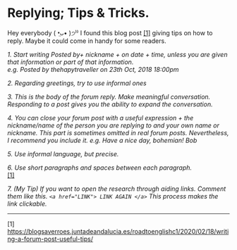# Replying; Tips & Tricks.
Hey everybody ( •̤ᴗ• )੭⁾⁾ 
I found this blog post <a href="https://blogsaverroes.juntadeandalucia.es/roadtoenglishc1/2020/02/18/writing-a-forum-post-useful-tips/" target="_blank">[1]</a> giving tips on how to reply. Maybe it could come in handy for some readers.


*1. Start writing Posted by+ nickname + on date + time, unless you are given that information or part of that information.  
e.g. Posted by thehapytraveller on 23th Oct, 2018 18:00pm*

*2. Regarding greetings, try to use informal ones* 


*3. This is the body of the forum reply. Make meaningful conversation. Responding to a post gives you the ability to expand the conversation.*  


*4. You can close your forum post with a useful expression + the nickname/name of the person you are replying to and your own name or nickname. This part is sometimes omitted in real forum posts. Nevertheless, I recommend you include it. 
e.g. Have a nice day, bohemian!*
		*Bob* 


*5. Use informal language, but precise.* 


*6. Use short paragraphs and spaces between each paragraph.*
<br>
<a href="https://blogsaverroes.juntadeandalucia.es/roadtoenglishc1/2020/02/18/writing-a-forum-post-useful-tips/" target="_blank">[1]</a>


*7. (My Tip) If you want to open the research through aiding links. Comment them like this.* 
*`<a href="LINK"> LINK AGAIN </a>`*
*This process makes the link clickable.*

---

[1] https://blogsaverroes.juntadeandalucia.es/roadtoenglishc1/2020/02/18/writing-a-forum-post-useful-tips/
